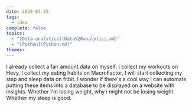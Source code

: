 ```yaml
---  
date: 2024-07-25  
tags:  
  - idea  
complete: false  
topics:  
  - "[Data analytics](Data%20analytics.md)"  
  - "[Python](Python.md)"  
themes:   
---  
```

I already collect a fair amount data on myself. I collect my workouts on Hevy, I collect my eating habits on MacroFactor, I will start collecting my step and sleep data on fitbit. I wonder if there's a cool way I can automate putting these items into a database to be displayed on a website with insights. Whether I'm losing weight, why i might not be losing weight. Whether my sleep is good. 